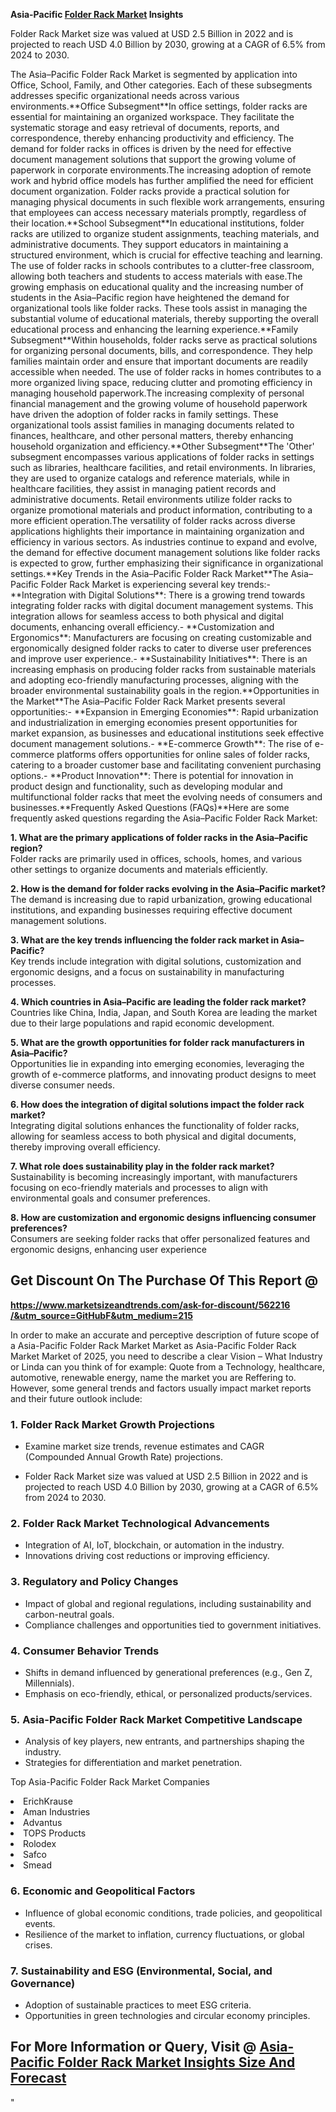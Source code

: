 <p><strong>Asia-Pacific&nbsp;<a href=""https://www.marketsizeandtrends.com/download-sample/562216/&amp;utm_source=GitHubF&amp;utm_medium=215"">Folder Rack Market</a> Insights</strong></p><p>Folder Rack Market size was valued at USD 2.5 Billion in 2022 and is projected to reach USD 4.0 Billion by 2030, growing at a CAGR of 6.5% from 2024 to 2030.</p><p>The Asia–Pacific Folder Rack Market is segmented by application into Office, School, Family, and Other categories. Each of these subsegments addresses specific organizational needs across various environments.**Office Subsegment**In office settings, folder racks are essential for maintaining an organized workspace. They facilitate the systematic storage and easy retrieval of documents, reports, and correspondence, thereby enhancing productivity and efficiency. The demand for folder racks in offices is driven by the need for effective document management solutions that support the growing volume of paperwork in corporate environments.The increasing adoption of remote work and hybrid office models has further amplified the need for efficient document organization. Folder racks provide a practical solution for managing physical documents in such flexible work arrangements, ensuring that employees can access necessary materials promptly, regardless of their location.**School Subsegment**In educational institutions, folder racks are utilized to organize student assignments, teaching materials, and administrative documents. They support educators in maintaining a structured environment, which is crucial for effective teaching and learning. The use of folder racks in schools contributes to a clutter-free classroom, allowing both teachers and students to access materials with ease.The growing emphasis on educational quality and the increasing number of students in the Asia–Pacific region have heightened the demand for organizational tools like folder racks. These tools assist in managing the substantial volume of educational materials, thereby supporting the overall educational process and enhancing the learning experience.**Family Subsegment**Within households, folder racks serve as practical solutions for organizing personal documents, bills, and correspondence. They help families maintain order and ensure that important documents are readily accessible when needed. The use of folder racks in homes contributes to a more organized living space, reducing clutter and promoting efficiency in managing household paperwork.The increasing complexity of personal financial management and the growing volume of household paperwork have driven the adoption of folder racks in family settings. These organizational tools assist families in managing documents related to finances, healthcare, and other personal matters, thereby enhancing household organization and efficiency.**Other Subsegment**The 'Other' subsegment encompasses various applications of folder racks in settings such as libraries, healthcare facilities, and retail environments. In libraries, they are used to organize catalogs and reference materials, while in healthcare facilities, they assist in managing patient records and administrative documents. Retail environments utilize folder racks to organize promotional materials and product information, contributing to a more efficient operation.The versatility of folder racks across diverse applications highlights their importance in maintaining organization and efficiency in various sectors. As industries continue to expand and evolve, the demand for effective document management solutions like folder racks is expected to grow, further emphasizing their significance in organizational settings.**Key Trends in the Asia–Pacific Folder Rack Market**The Asia–Pacific Folder Rack Market is experiencing several key trends:- **Integration with Digital Solutions**: There is a growing trend towards integrating folder racks with digital document management systems. This integration allows for seamless access to both physical and digital documents, enhancing overall efficiency.- **Customization and Ergonomics**: Manufacturers are focusing on creating customizable and ergonomically designed folder racks to cater to diverse user preferences and improve user experience.- **Sustainability Initiatives**: There is an increasing emphasis on producing folder racks from sustainable materials and adopting eco-friendly manufacturing processes, aligning with the broader environmental sustainability goals in the region.**Opportunities in the Market**The Asia–Pacific Folder Rack Market presents several opportunities:- **Expansion in Emerging Economies**: Rapid urbanization and industrialization in emerging economies present opportunities for market expansion, as businesses and educational institutions seek effective document management solutions.- **E-commerce Growth**: The rise of e-commerce platforms offers opportunities for online sales of folder racks, catering to a broader customer base and facilitating convenient purchasing options.- **Product Innovation**: There is potential for innovation in product design and functionality, such as developing modular and multifunctional folder racks that meet the evolving needs of consumers and businesses.**Frequently Asked Questions (FAQs)**Here are some frequently asked questions regarding the Asia–Pacific Folder Rack Market:<p><strong>1. What are the primary applications of folder racks in the Asia–Pacific region?</strong><br>Folder racks are primarily used in offices, schools, homes, and various other settings to organize documents and materials efficiently.</p><p><strong>2. How is the demand for folder racks evolving in the Asia–Pacific market?</strong><br>The demand is increasing due to rapid urbanization, growing educational institutions, and expanding businesses requiring effective document management solutions.</p><p><strong>3. What are the key trends influencing the folder rack market in Asia–Pacific?</strong><br>Key trends include integration with digital solutions, customization and ergonomic designs, and a focus on sustainability in manufacturing processes.</p><p><strong>4. Which countries in Asia–Pacific are leading the folder rack market?</strong><br>Countries like China, India, Japan, and South Korea are leading the market due to their large populations and rapid economic development.</p><p><strong>5. What are the growth opportunities for folder rack manufacturers in Asia–Pacific?</strong><br>Opportunities lie in expanding into emerging economies, leveraging the growth of e-commerce platforms, and innovating product designs to meet diverse consumer needs.</p><p><strong>6. How does the integration of digital solutions impact the folder rack market?</strong><br>Integrating digital solutions enhances the functionality of folder racks, allowing for seamless access to both physical and digital documents, thereby improving overall efficiency.</p><p><strong>7. What role does sustainability play in the folder rack market?</strong><br>Sustainability is becoming increasingly important, with manufacturers focusing on eco-friendly materials and processes to align with environmental goals and consumer preferences.</p><p><strong>8. How are customization and ergonomic designs influencing consumer preferences?</strong><br>Consumers are seeking folder racks that offer personalized features and ergonomic designs, enhancing user experience </p><h2><strong>Get Discount On The Purchase Of This Report @&nbsp;</strong></h2><p><strong><a href=""https://www.marketsizeandtrends.com/ask-for-discount/562216/&amp;utm_source=GitHubF&amp;utm_medium=215"" target=""_blank"">https://www.marketsizeandtrends.com/ask-for-discount/562216<br />/&amp;utm_source=GitHubF&amp;utm_medium=215</a></strong></p><p>In order to make an accurate and perceptive description of future scope of a Asia-Pacific&nbsp;Folder Rack Market Market as Asia-Pacific&nbsp;Folder Rack Market Market of 2025, you need to describe a clear Vision &ndash; What Industry or Linda can you think of for example: Quote from a Technology, healthcare, automotive, renewable energy, name the market you are Reffering to. However, some general trends and factors usually impact market reports and their future outlook include:</p><h3>1.&nbsp;<strong>Folder Rack Market Growth Projections</strong></h3><ul><li>Examine market size trends, revenue estimates and CAGR (Compounded Annual Growth Rate) projections.</li><li><p>Folder Rack Market size was valued at USD 2.5 Billion in 2022 and is projected to reach USD 4.0 Billion by 2030, growing at a CAGR of 6.5% from 2024 to 2030.</p></li></ul><h3>2.&nbsp;<strong>Folder Rack Market Technological Advancements</strong></h3><ul><li>Integration of AI, IoT, blockchain, or automation in the industry.</li><li>Innovations driving cost reductions or improving efficiency.</li></ul><h3>3.&nbsp;<strong>Regulatory and Policy Changes</strong></h3><ul><li>Impact of global and regional regulations, including sustainability and carbon-neutral goals.</li><li>Compliance challenges and opportunities tied to government initiatives.</li></ul><h3>4.&nbsp;<strong>Consumer Behavior Trends</strong></h3><ul><li>Shifts in demand influenced by generational preferences (e.g., Gen Z, Millennials).</li><li>Emphasis on eco-friendly, ethical, or personalized products/services.</li></ul><h3>5.&nbsp;<strong>Asia-Pacific Folder Rack Market Competitive Landscape</strong></h3><ul><li>Analysis of key players, new entrants, and partnerships shaping the industry.</li><li>Strategies for differentiation and market penetration.</li></ul><p data-pm-slice=""1 1 []"">Top Asia-Pacific Folder Rack Market Companies</p><div data-test-id=""""><p><li>ErichKrause</li><li> Aman Industries</li><li> Advantus</li><li> TOPS Products</li><li> Rolodex</li><li> Safco</li><li> Smead</li></p></div><h3>6.&nbsp;<strong>Economic and Geopolitical Factors</strong></h3><ul><li>Influence of global economic conditions, trade policies, and geopolitical events.</li><li>Resilience of the market to inflation, currency fluctuations, or global crises.</li></ul><h3>7.&nbsp;<strong>Sustainability and ESG (Environmental, Social, and Governance)</strong></h3><ul><li>Adoption of sustainable practices to meet ESG criteria.</li><li>Opportunities in green technologies and circular economy principles.</li></ul><h2><strong>For More Information or Query, Visit @&nbsp;</strong><a href=""https://www.verifiedmarketreports.com/product/folder-rack-market/"" target=""_blank"">Asia-Pacific Folder Rack Market Insights Size And Forecast</a></h2>"
